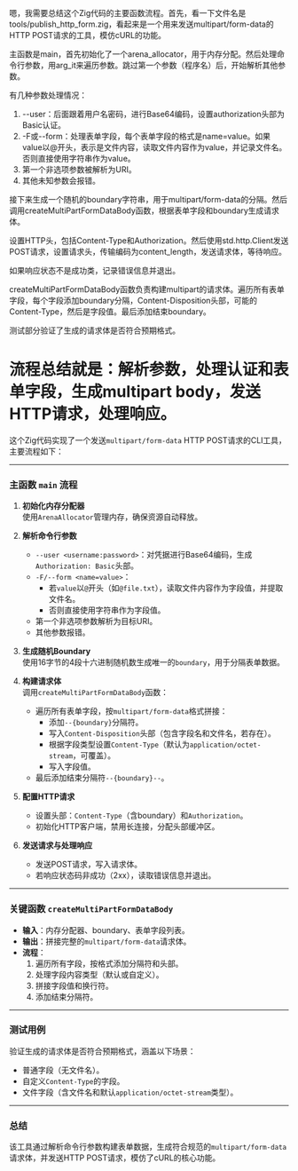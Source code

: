 嗯，我需要总结这个Zig代码的主要函数流程。首先，看一下文件名是tools/publish_http_form.zig，看起来是一个用来发送multipart/form-data的HTTP POST请求的工具，模仿cURL的功能。

主函数是main，首先初始化了一个arena_allocator，用于内存分配。然后处理命令行参数，用arg_it来遍历参数。跳过第一个参数（程序名）后，开始解析其他参数。

有几种参数处理情况：
1. --user：后面跟着用户名密码，进行Base64编码，设置authorization头部为Basic认证。
2. -F或--form：处理表单字段，每个表单字段的格式是name=value。如果value以@开头，表示是文件内容，读取文件内容作为value，并记录文件名。否则直接使用字符串作为value。
3. 第一个非选项参数被解析为URI。
4. 其他未知参数会报错。

接下来生成一个随机的boundary字符串，用于multipart/form-data的分隔。然后调用createMultiPartFormDataBody函数，根据表单字段和boundary生成请求体。

设置HTTP头，包括Content-Type和Authorization。然后使用std.http.Client发送POST请求，设置请求头，传输编码为content_length，发送请求体，等待响应。

如果响应状态不是成功类，记录错误信息并退出。

createMultiPartFormDataBody函数负责构建multipart的请求体。遍历所有表单字段，每个字段添加boundary分隔，Content-Disposition头部，可能的Content-Type，然后是字段值。最后添加结束boundary。

测试部分验证了生成的请求体是否符合预期格式。

流程总结就是：解析参数，处理认证和表单字段，生成multipart body，发送HTTP请求，处理响应。
================================================
这个Zig代码实现了一个发送`multipart/form-data` HTTP POST请求的CLI工具，主要流程如下：

---

### **主函数 `main` 流程**
1. **初始化内存分配器**  
   使用`ArenaAllocator`管理内存，确保资源自动释放。

2. **解析命令行参数**  
   - `--user <username:password>`：对凭据进行Base64编码，生成`Authorization: Basic`头部。  
   - `-F/--form <name=value>`：  
     - 若`value`以`@`开头（如`@file.txt`），读取文件内容作为字段值，并提取文件名。  
     - 否则直接使用字符串作为字段值。  
   - 第一个非选项参数解析为目标URI。  
   - 其他参数报错。

3. **生成随机Boundary**  
   使用16字节的4段十六进制随机数生成唯一的`boundary`，用于分隔表单数据。

4. **构建请求体**  
   调用`createMultiPartFormDataBody`函数：  
   - 遍历所有表单字段，按`multipart/form-data`格式拼接：  
     - 添加`--{boundary}`分隔符。  
     - 写入`Content-Disposition`头部（包含字段名和文件名，若存在）。  
     - 根据字段类型设置`Content-Type`（默认为`application/octet-stream`，可覆盖）。  
     - 写入字段值。  
   - 最后添加结束分隔符`--{boundary}--`。

5. **配置HTTP请求**  
   - 设置头部：`Content-Type`（含boundary）和`Authorization`。  
   - 初始化HTTP客户端，禁用长连接，分配头部缓冲区。

6. **发送请求与处理响应**  
   - 发送POST请求，写入请求体。  
   - 若响应状态码非成功（2xx），读取错误信息并退出。

---

### **关键函数 `createMultiPartFormDataBody`**  
- **输入**：内存分配器、boundary、表单字段列表。  
- **输出**：拼接完整的`multipart/form-data`请求体。  
- **流程**：  
  1. 遍历所有字段，按格式添加分隔符和头部。  
  2. 处理字段内容类型（默认或自定义）。  
  3. 拼接字段值和换行符。  
  4. 添加结束分隔符。

---

### **测试用例**  
验证生成的请求体是否符合预期格式，涵盖以下场景：  
- 普通字段（无文件名）。  
- 自定义`Content-Type`的字段。  
- 文件字段（含文件名和默认`application/octet-stream`类型）。

---

### **总结**  
该工具通过解析命令行参数构建表单数据，生成符合规范的`multipart/form-data`请求体，并发送HTTP POST请求，模仿了cURL的核心功能。
